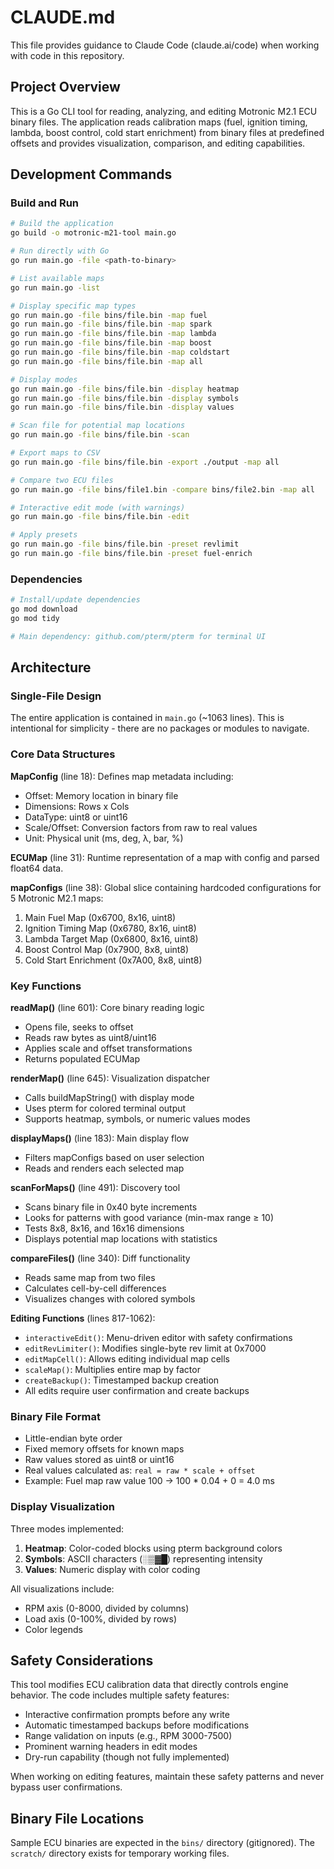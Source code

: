 # CLAUDE.md

This file provides guidance to Claude Code (claude.ai/code) when working with code in this repository.

## Project Overview

This is a Go CLI tool for reading, analyzing, and editing Motronic M2.1 ECU binary files. The application reads calibration maps (fuel, ignition timing, lambda, boost control, cold start enrichment) from binary files at predefined offsets and provides visualization, comparison, and editing capabilities.

## Development Commands

### Build and Run
```bash
# Build the application
go build -o motronic-m21-tool main.go

# Run directly with Go
go run main.go -file <path-to-binary>

# List available maps
go run main.go -list

# Display specific map types
go run main.go -file bins/file.bin -map fuel
go run main.go -file bins/file.bin -map spark
go run main.go -file bins/file.bin -map lambda
go run main.go -file bins/file.bin -map boost
go run main.go -file bins/file.bin -map coldstart
go run main.go -file bins/file.bin -map all

# Display modes
go run main.go -file bins/file.bin -display heatmap
go run main.go -file bins/file.bin -display symbols
go run main.go -file bins/file.bin -display values

# Scan file for potential map locations
go run main.go -file bins/file.bin -scan

# Export maps to CSV
go run main.go -file bins/file.bin -export ./output -map all

# Compare two ECU files
go run main.go -file bins/file1.bin -compare bins/file2.bin -map all

# Interactive edit mode (with warnings)
go run main.go -file bins/file.bin -edit

# Apply presets
go run main.go -file bins/file.bin -preset revlimit
go run main.go -file bins/file.bin -preset fuel-enrich
```

### Dependencies
```bash
# Install/update dependencies
go mod download
go mod tidy

# Main dependency: github.com/pterm/pterm for terminal UI
```

## Architecture

### Single-File Design
The entire application is contained in `main.go` (~1063 lines). This is intentional for simplicity - there are no packages or modules to navigate.

### Core Data Structures

**MapConfig** (line 18): Defines map metadata including:
- Offset: Memory location in binary file
- Dimensions: Rows x Cols
- DataType: uint8 or uint16
- Scale/Offset: Conversion factors from raw to real values
- Unit: Physical unit (ms, deg, λ, bar, %)

**ECUMap** (line 31): Runtime representation of a map with config and parsed float64 data.

**mapConfigs** (line 38): Global slice containing hardcoded configurations for 5 Motronic M2.1 maps:
1. Main Fuel Map (0x6700, 8x16, uint8)
2. Ignition Timing Map (0x6780, 8x16, uint8)
3. Lambda Target Map (0x6800, 8x16, uint8)
4. Boost Control Map (0x7900, 8x8, uint8)
5. Cold Start Enrichment (0x7A00, 8x8, uint8)

### Key Functions

**readMap()** (line 601): Core binary reading logic
- Opens file, seeks to offset
- Reads raw bytes as uint8/uint16
- Applies scale and offset transformations
- Returns populated ECUMap

**renderMap()** (line 645): Visualization dispatcher
- Calls buildMapString() with display mode
- Uses pterm for colored terminal output
- Supports heatmap, symbols, or numeric values modes

**displayMaps()** (line 183): Main display flow
- Filters mapConfigs based on user selection
- Reads and renders each selected map

**scanForMaps()** (line 491): Discovery tool
- Scans binary file in 0x40 byte increments
- Looks for patterns with good variance (min-max range ≥ 10)
- Tests 8x8, 8x16, and 16x16 dimensions
- Displays potential map locations with statistics

**compareFiles()** (line 340): Diff functionality
- Reads same map from two files
- Calculates cell-by-cell differences
- Visualizes changes with colored symbols

**Editing Functions** (lines 817-1062):
- `interactiveEdit()`: Menu-driven editor with safety confirmations
- `editRevLimiter()`: Modifies single-byte rev limit at 0x7000
- `editMapCell()`: Allows editing individual map cells
- `scaleMap()`: Multiplies entire map by factor
- `createBackup()`: Timestamped backup creation
- All edits require user confirmation and create backups

### Binary File Format
- Little-endian byte order
- Fixed memory offsets for known maps
- Raw values stored as uint8 or uint16
- Real values calculated as: `real = raw * scale + offset`
- Example: Fuel map raw value 100 → 100 * 0.04 + 0 = 4.0 ms

### Display Visualization
Three modes implemented:
1. **Heatmap**: Color-coded blocks using pterm background colors
2. **Symbols**: ASCII characters (░▒▓█) representing intensity
3. **Values**: Numeric display with color coding

All visualizations include:
- RPM axis (0-8000, divided by columns)
- Load axis (0-100%, divided by rows)
- Color legends

## Safety Considerations

This tool modifies ECU calibration data that directly controls engine behavior. The code includes multiple safety features:
- Interactive confirmation prompts before any write
- Automatic timestamped backups before modifications
- Range validation on inputs (e.g., RPM 3000-7500)
- Prominent warning headers in edit modes
- Dry-run capability (though not fully implemented)

When working on editing features, maintain these safety patterns and never bypass user confirmations.

## Binary File Locations

Sample ECU binaries are expected in the `bins/` directory (gitignored). The `scratch/` directory exists for temporary working files.
